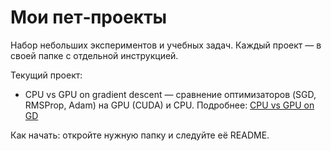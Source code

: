 # Мои пет‑проекты

Набор небольших экспериментов и учебных задач. Каждый проект — в своей папке с отдельной инструкцией.

Текущий проект:
- CPU vs GPU on gradient descent — сравнение оптимизаторов (SGD, RMSProp, Adam) на GPU (CUDA) и CPU. Подробнее: [CPU vs GPU on GD](CPU%20vs%20GPU%20on%20gradient%20descent/Readme.md)

Как начать: откройте нужную папку и следуйте её README.
